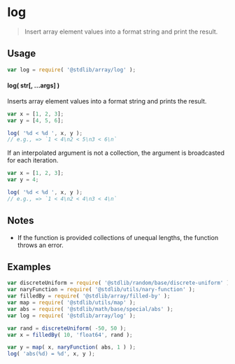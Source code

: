 <!--

@license Apache-2.0

Copyright (c) 2022 The Stdlib Authors.

Licensed under the Apache License, Version 2.0 (the "License");
you may not use this file except in compliance with the License.
You may obtain a copy of the License at

   http://www.apache.org/licenses/LICENSE-2.0

Unless required by applicable law or agreed to in writing, software
distributed under the License is distributed on an "AS IS" BASIS,
WITHOUT WARRANTIES OR CONDITIONS OF ANY KIND, either express or implied.
See the License for the specific language governing permissions and
limitations under the License.

-->

# log

> Insert array element values into a format string and print the result.

<!-- Section to include introductory text. Make sure to keep an empty line after the intro `section` element and another before the `/section` close. -->

<section class="intro">

</section>

<!-- /.intro -->

<!-- Package usage documentation. -->

<section class="usage">

## Usage

```javascript
var log = require( '@stdlib/array/log' );
```

#### log( str\[, ...args] )

Inserts array element values into a format string and prints the result.

```javascript
var x = [1, 2, 3];
var y = [4, 5, 6];

log( '%d < %d ', x, y );
// e.g., => `1 < 4\n2 < 5\n3 < 6\n`
```

If an interpolated argument is not a collection, the argument is broadcasted for each iteration.

```javascript
var x = [1, 2, 3];
var y = 4;

log( '%d < %d ', x, y );
// e.g., => `1 < 4\n2 < 4\n3 < 4\n`
```

</section>

<!-- /.usage -->

<!-- Package usage notes. Make sure to keep an empty line after the `section` element and another before the `/section` close. -->

<section class="notes">

## Notes

-   If the function is provided collections of unequal lengths, the function throws an error.

</section>

<!-- /.notes -->

<!-- Package usage examples. -->

<section class="examples">

## Examples

<!-- eslint no-undef: "error" -->

```javascript
var discreteUniform = require( '@stdlib/random/base/discrete-uniform' ).factory;
var naryFunction = require( '@stdlib/utils/nary-function' );
var filledBy = require( '@stdlib/array/filled-by' );
var map = require( '@stdlib/utils/map' );
var abs = require( '@stdlib/math/base/special/abs' );
var log = require( '@stdlib/array/log' );

var rand = discreteUniform( -50, 50 );
var x = filledBy( 10, 'float64', rand );

var y = map( x, naryFunction( abs, 1 ) );
log( 'abs(%d) = %d', x, y );
```

</section>

<!-- /.examples -->

<!-- Section to include cited references. If references are included, add a horizontal rule *before* the section. Make sure to keep an empty line after the `section` element and another before the `/section` close. -->

<section class="references">

</section>

<!-- /.references -->

<!-- Section for related `stdlib` packages. Do not manually edit this section, as it is automatically populated. -->

<section class="related">

</section>

<!-- /.related -->

<!-- Section for all links. Make sure to keep an empty line after the `section` element and another before the `/section` close. -->

<section class="links">

</section>

<!-- /.links -->
